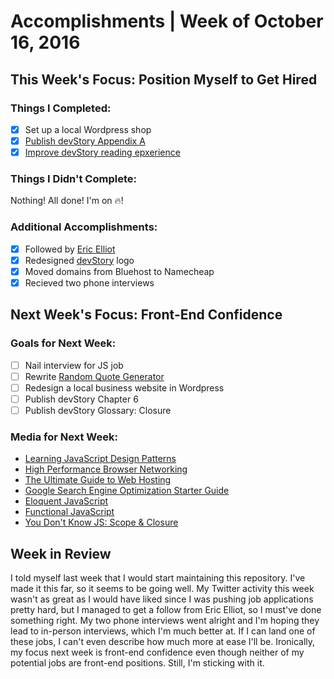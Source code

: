 # Accomplishments | Week of October 16, 2016

## This Week's Focus: Position Myself to Get Hired

### Things I Completed:
- [x] Set up a local Wordpress shop
- [x] [Publish devStory Appendix A](http://www.devstory.mikecornish.net/posts/appendix-a/)
- [x] [Improve devStory reading epxerience](http://www.devstory.mikecornish.net/)

### Things I Didn't Complete:
Nothing! All done! I'm on 🔥!

### Additional Accomplishments:
- [x] Followed by [Eric Elliot](https://twitter.com/_ericelliott)
- [x] Redesigned [devStory](http://blog.mikecornish.net) logo
- [x] Moved domains from Bluehost to Namecheap
- [x] Recieved two phone interviews

## Next Week's Focus: Front-End Confidence

### Goals for Next Week:
- [ ] Nail interview for JS job
- [ ] Rewrite [Random Quote Generator](http://codepen.io/mCornish/pen/jWJJzE)
- [ ] Redesign a local business website in Wordpress
- [ ] Publish devStory Chapter 6
- [ ] Publish devStory Glossary: Closure

### Media for Next Week:
- [Learning JavaScript Design Patterns](https://addyosmani.com/resources/essentialjsdesignpatterns/book/)
- [High Performance Browser Networking](http://chimera.labs.oreilly.com/books/1230000000545/index.html)
- [The Ultimate Guide to Web Hosting](http://www.whoishostingthis.com/resources/web-hosting/)
- [Google Search Engine Optimization Starter Guide](http://static.googleusercontent.com/media/www.google.com/en//webmasters/docs/search-engine-optimization-starter-guide.pdf)
- [Eloquent JavaScript](http://eloquentjavascript.net/)
- [Functional JavaScript](https://www.amazon.com/gp/product/1449360726/ref=as_li_tl?ie=UTF8&camp=1789&creative=390957&creativeASIN=1449360726&linkCode=as2&tag=fronenddevejo-20&linkId=BDQC3FTEB3YXTYCK)
- [You Don't Know JS: Scope & Closure](https://github.com/getify/You-Dont-Know-JS/tree/master/scope%20%26%20closures)

## Week in Review
I told myself last week that I would start maintaining this repository. I've made it this far, so it seems to be going well. My Twitter activity this week wasn't as great as I would have liked since I was pushing job applications pretty hard, but I managed to get a follow from Eric Elliot, so I must've done something right. My two phone interviews went alright and I'm hoping they lead to in-person interviews, which I'm much better at. If I can land one of these jobs, I can't even describe how much more at ease I'll be. Ironically, my focus next week is front-end confidence even though neither of my potential jobs are front-end positions. Still, I'm sticking with it.
